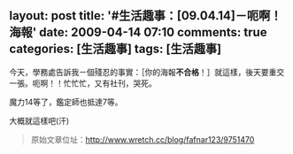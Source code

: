 layout: post
title: '#生活趣事：[09.04.14]－呃啊！海報'
date: 2009-04-14 07:10
comments: true
categories: [生活趣事]
tags: [生活趣事]
---
今天，學務處告訴我ㄧ個殘忍的事實：［你的海報**不合格**！］就這樣，後天要重交一張。呃啊！！忙忙忙，又有社刊，哭死。

魔力14等了，鑑定師也抵達7等。

大概就這樣吧(汗)

> 原始文章位址：http://www.wretch.cc/blog/fafnar123/9751470